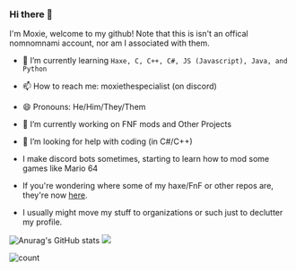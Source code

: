 ### Hi there 👋

I'm Moxie, welcome to my github!
Note that this is isn't an offical nomnomnami account, nor am I associated with them.

- 🌱 I’m currently learning `Haxe, C, C++, C#, JS (Javascript), Java, and Python`
- 📫 How to reach me: moxiethespecialist (on discord)
- 😄 Pronouns: He/Him/They/Them
- 🔭 I’m currently working on FNF mods and Other Projects
- 🤔 I’m looking for help with coding (in C#/C++)
- I make discord bots sometimes, starting to learn how to mod some games like Mario 64

- If you're wondering where some of my haxe/FnF or other repos are, they're now [here](https://github.com/MemeHovy-Stuff).
- I usually might move my stuff to organizations or such just to declutter my profile.

![Anurag's GitHub stats](https://github-readme-stats.vercel.app/api?username=moxie-coder&show_icons=true&theme=radical)
![](https://github-readme-stats.vercel.app/api/top-langs/?username=moxie-coder&layout=compact&show_icons=true&theme=radical)

![count](https://count.getloli.com/get/@moxie-coder?theme=rule34)
